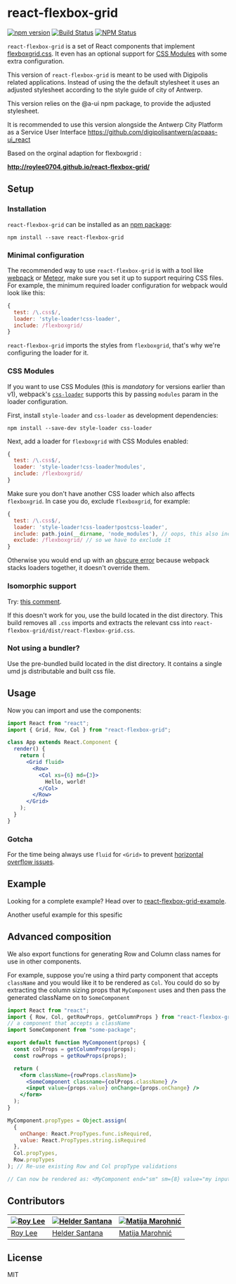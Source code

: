 # react-flexbox-grid

[![npm version](https://badge.fury.io/js/react-flexbox-grid.svg)](https://badge.fury.io/js/react-flexbox-grid)
[![Build Status](https://travis-ci.org/roylee0704/react-flexbox-grid.svg)](https://travis-ci.org/roylee0704/react-flexbox-grid)
[![NPM Status](http://img.shields.io/npm/dm/react-flexbox-grid.svg?style=flat)](https://www.npmjs.org/package/react-flexbox-grid)

`react-flexbox-grid` is a set of React components that implement [flexboxgrid.css](https://goo.gl/imrHBZ). It even has an optional support for [CSS Modules](https://github.com/webpack-contrib/css-loader#css-modules) with some extra configuration.

This version of `react-flexbox-grid` is meant to be used with Digipolis related applications.
Instead of using the the default stylesheet it uses an adjusted stylesheet according to the
style guide of city of Antwerp.

This version relies on the @a-ui npm package, to provide the adjusted stylesheet.

It is recommended to use this version alongside the Antwerp City Platform as a Service User Interface
https://github.com/digipolisantwerp/acpaas-ui_react

Based on the orginal adaption for flexboxgrid :

**http://roylee0704.github.io/react-flexbox-grid/**

## Setup

### Installation

`react-flexbox-grid` can be installed as an [npm package](https://www.npmjs.com/package/react-flexbox-grid):

```
npm install --save react-flexbox-grid
```

### Minimal configuration

The recommended way to use `react-flexbox-grid` is with a tool like [webpack](https://webpack.js.org/) or [Meteor](https://www.meteor.com/), make sure you set it up to support requiring CSS files. For example, the minimum required loader configuration for webpack would look like this:

```js
{
  test: /\.css$/,
  loader: 'style-loader!css-loader',
  include: /flexboxgrid/
}
```

`react-flexbox-grid` imports the styles from `flexboxgrid`, that's why we're configuring the loader for it.

### CSS Modules

If you want to use CSS Modules (this is _mandatory_ for versions earlier than v1), webpack's [`css-loader`](https://github.com/webpack-contrib/css-loader) supports this by passing `modules` param in the loader configuration.

First, install `style-loader` and `css-loader` as development dependencies:

```
npm install --save-dev style-loader css-loader
```

Next, add a loader for `flexboxgrid` with CSS Modules enabled:

```js
{
  test: /\.css$/,
  loader: 'style-loader!css-loader?modules',
  include: /flexboxgrid/
}
```

Make sure you don't have another CSS loader which also affects `flexboxgrid`. In case you do, exclude `flexboxgrid`, for example:

```js
{
  test: /\.css$/,
  loader: 'style-loader!css-loader!postcss-loader',
  include: path.join(__dirname, 'node_modules'), // oops, this also includes flexboxgrid
  exclude: /flexboxgrid/ // so we have to exclude it
}
```

Otherwise you would end up with an [obscure error](https://github.com/roylee0704/react-flexbox-grid/issues/94#issuecomment-282825720) because webpack stacks loaders together, it doesn't override them.

### Isomorphic support

Try: [this comment](https://github.com/roylee0704/react-flexbox-grid/issues/28#issuecomment-198758253).

If this doesn't work for you, use the build located in the dist directory. This build removes all `.css` imports and extracts the relevant css into `react-flexbox-grid/dist/react-flexbox-grid.css`.

### Not using a bundler?

Use the pre-bundled build located in the dist directory. It contains a single umd js distributable and built css file.

## Usage

Now you can import and use the components:

```jsx
import React from "react";
import { Grid, Row, Col } from "react-flexbox-grid";

class App extends React.Component {
  render() {
    return (
      <Grid fluid>
        <Row>
          <Col xs={6} md={3}>
            Hello, world!
          </Col>
        </Row>
      </Grid>
    );
  }
}
```

### Gotcha

For the time being always use `fluid` for `<Grid>` to prevent [horizontal overflow issues](https://github.com/kristoferjoseph/flexboxgrid/issues/144).

## Example

Looking for a complete example? Head over to [react-flexbox-grid-example](https://github.com/roylee0704/react-flexbox-grid-example).

Another useful example for this spesific

## Advanced composition

We also export functions for generating Row and Column class names for use in other components.

For example, suppose you're using a third party component that accepts `className` and you would like it to be rendered as `Col`. You could do so by extracting the column sizing props that `MyComponent` uses and then pass the generated className on to `SomeComponent`

```jsx
import React from "react";
import { Row, Col, getRowProps, getColumnProps } from "react-flexbox-grid";
// a component that accepts a className
import SomeComponent from "some-package";

export default function MyComponent(props) {
  const colProps = getColumnProps(props);
  const rowProps = getRowProps(props);

  return (
    <form className={rowProps.className}>
      <SomeComponent classname={colProps.className} />
      <input value={props.value} onChange={props.onChange} />
    </form>
  );
}

MyComponent.propTypes = Object.assign(
  {
    onChange: React.PropTypes.func.isRequired,
    value: React.PropTypes.string.isRequired
  },
  Col.propTypes,
  Row.propTypes
); // Re-use existing Row and Col propType validations

// Can now be rendered as: <MyComponent end="sm" sm={8} value="my input value" onChange={...} />
```

## Contributors

| [![Roy Lee](https://avatars0.githubusercontent.com/u/3850661?v=3&s=144)](https://github.com/roylee0704/) | [![Helder Santana](https://avatars1.githubusercontent.com/u/134727?v=3&s=144)](https://github.com/heldr/) | [![Matija Marohnić](https://avatars2.githubusercontent.com/u/471278?v=3&s=144)](https://github.com/silvenon) |
| -------------------------------------------------------------------------------------------------------- | --------------------------------------------------------------------------------------------------------- | ------------------------------------------------------------------------------------------------------------ |
| [Roy Lee](https://github.com/roylee0704)                                                                 | [Helder Santana](https://github.com/heldr/)                                                               | [Matija Marohnić](https://github.com/silvenon)                                                               |

## License

MIT
